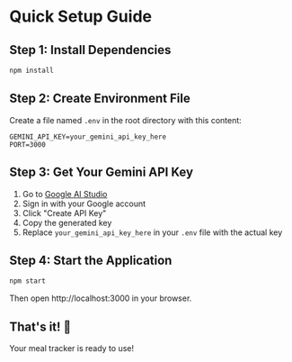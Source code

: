 # Quick Setup Guide

## Step 1: Install Dependencies
```bash
npm install
```

## Step 2: Create Environment File
Create a file named `.env` in the root directory with this content:

```
GEMINI_API_KEY=your_gemini_api_key_here
PORT=3000
```

## Step 3: Get Your Gemini API Key
1. Go to [Google AI Studio](https://makersuite.google.com/app/apikey)
2. Sign in with your Google account
3. Click "Create API Key"
4. Copy the generated key
5. Replace `your_gemini_api_key_here` in your `.env` file with the actual key

## Step 4: Start the Application
```bash
npm start
```

Then open http://localhost:3000 in your browser.

## That's it! 🎉
Your meal tracker is ready to use! 